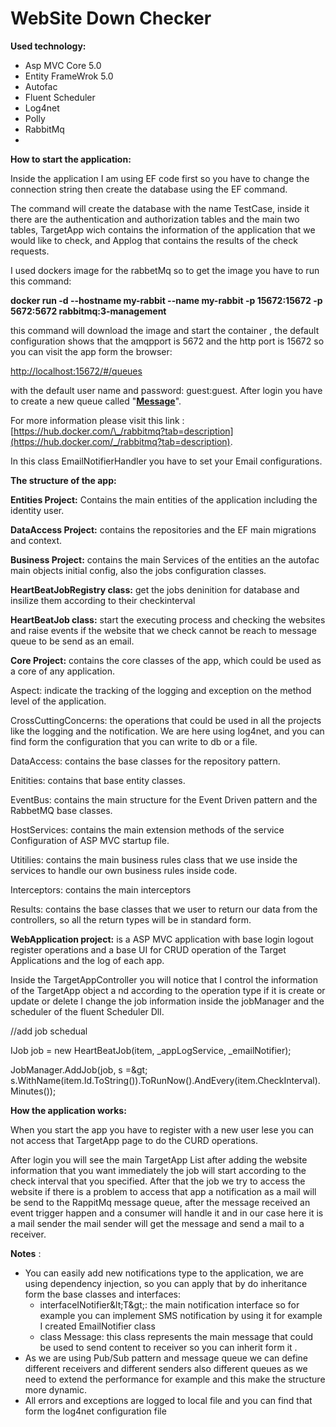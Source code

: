 WebSite Down Checker
====================
**Used technology:**

- Asp MVC Core 5.0
- Entity FrameWrok 5.0
- Autofac
- Fluent Scheduler
- Log4net
- Polly
- RabbitMq
-

**How to start the application:**

Inside the application I am using EF code first so you have to change the connection string then create the database using the EF command.

The command will create the database with the name TestCase, inside it there are the authentication and authorization tables and the main two tables, TargetApp wich contains the information of the application that we would like to check, and Applog that contains the results of the check requests.

I used dockers image for the rabbetMq so to get the image you have to run this command:

**docker run -d --hostname my-rabbit --name my-rabbit -p 15672:15672 -p 5672:5672 rabbitmq:3-management**

this command will download the image and start the container , the default configuration shows that the amqpport is 5672 and the http port is 15672 so you can visit the app form the browser:

[http://localhost:15672/#/queues](http://localhost:15672/#/queues)

with the default user name and password: guest:guest. After login you have to create a new queue called &quot;[**Message**](http://localhost:15672/#/queues/%2F/EmailMessage)&quot;.

For more information please visit this link : [https://hub.docker.com/\_/rabbitmq?tab=description](https://hub.docker.com/_/rabbitmq?tab=description).

In this class EmailNotifierHandler you have to set your Email configurations.

**The structure of the app:**

**Entities Project:** Contains the main entities of the application including the identity user.

**DataAccess Project:** contains the repositories and the EF main migrations and context.

**Business Project:** contains the main Services of the entities an the autofac main objects initial config, also the jobs configuration classes.

**HeartBeatJobRegistry class:** get the jobs deninition for database and insilize them according to their checkinterval

**HeartBeatJob class:** start the executing process and checking the websites and raise events if the website that we check cannot be reach to message queue to be send as an email.

**Core Project:** contains the core classes of the app, which could be used as a core of any application.

Aspect: indicate the tracking of the logging and exception on the method level of the application.

CrossCuttingConcerns: the operations that could be used in all the projects like the logging and the notification. We are here using log4net, and you can find form the configuration that you can write to db or a file.

DataAccess: contains the base classes for the repository pattern.

Enitities: contains that base entity classes.

EventBus: contains the main structure for the Event Driven pattern and the RabbetMQ base classes.

HostServices: contains the main extension methods of the service Configuration of ASP MVC startup file.

Utitilies: contains the main business rules class that we use inside the services to handle our own business rules inside code.

Interceptors: contains the main interceptors

Results: contains the base classes that we user to return our data from the controllers, so all the return types will be in standard form.

**WebApplication project:** is a ASP MVC application with base login logout register operations and a base UI for CRUD operation of the Target Applications and the log of each app.

Inside the TargetAppController you will notice that I control the information of the TargetApp object a nd according to the operation type if it is create or update or delete I change the job information inside the jobManager and the scheduler of the fluent Scheduler Dll.

//add job schedual

IJob job = new HeartBeatJob(item, \_appLogService, \_emailNotifier);

JobManager.AddJob(job, s =\&gt; s.WithName(item.Id.ToString()).ToRunNow().AndEvery(item.CheckInterval).Minutes());

**How the application works:**

When you start the app you have to register with a new user lese you can not access that TargetApp page to do the CURD operations.

After login you will see the main TargetApp List after adding the website information that you want immediately the job will start according to the check interval that you specified. After that the job we try to access the website if there is a problem to access that app a notification as a mail will be send to the RappitMq message queue, after the message received an event trigger happen and a consumer will handle it and in our case here it is a mail sender the mail sender will get the message and send a mail to a receiver.

**Notes** :

- You can easily add new notifications type to the application, we are using dependency injection, so you can apply that by do inheritance form the base classes and interfaces:
  - interfaceINotifier\&lt;T\&gt;: the main notification interface so for example you can implement SMS notification by using it for example I created EmailNotifier class
  - class Message: this class represents the main message that could be used to send content to receiver so you can inherit form it .
- As we are using Pub/Sub pattern and message queue we can define different receivers and different senders also different queues as we need to extend the performance for example and this make the structure more dynamic.
- All errors and exceptions are logged to local file and you can find that form the log4net configuration file
